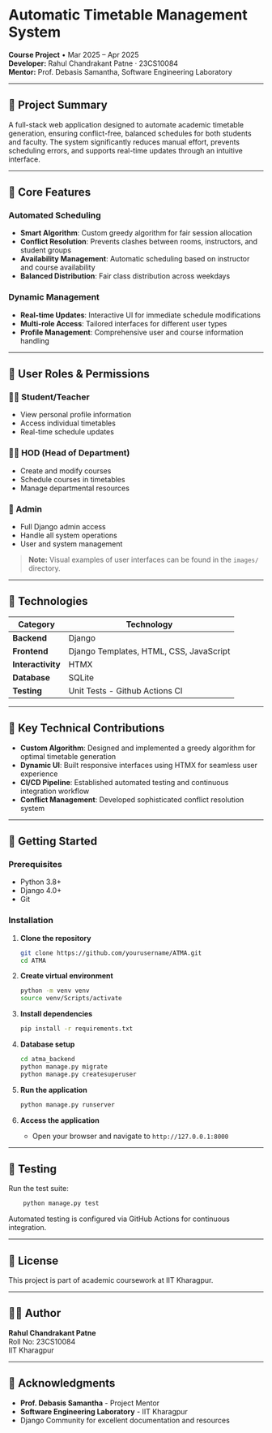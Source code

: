# Automatic Timetable Management System

**Course Project** • Mar 2025 – Apr 2025  
**Developer:** Rahul Chandrakant Patne · 23CS10084  
**Mentor:** Prof. Debasis Samantha, Software Engineering Laboratory

---

## 🔹 Project Summary

A full-stack web application designed to automate academic timetable generation, ensuring conflict-free, balanced schedules for both students and faculty. The system significantly reduces manual effort, prevents scheduling errors, and supports real-time updates through an intuitive interface.

---

## 🔹 Core Features

### Automated Scheduling
- **Smart Algorithm**: Custom greedy algorithm for fair session allocation
- **Conflict Resolution**: Prevents clashes between rooms, instructors, and student groups
- **Availability Management**: Automatic scheduling based on instructor and course availability
- **Balanced Distribution**: Fair class distribution across weekdays

### Dynamic Management
- **Real-time Updates**: Interactive UI for immediate schedule modifications
- **Multi-role Access**: Tailored interfaces for different user types
- **Profile Management**: Comprehensive user and course information handling
---

## 🔹 User Roles & Permissions

### 👨‍🎓 Student/Teacher
- View personal profile information
- Access individual timetables
- Real-time schedule updates

### 👨‍💼 HOD (Head of Department)
- Create and modify courses
- Schedule courses in timetables
- Manage departmental resources

### 🔧 Admin
- Full Django admin access
- Handle all system operations
- User and system management

> **Note:** Visual examples of user interfaces can be found in the `images/` directory.

---

## 🔹 Technologies

| Category | Technology |
|----------|------------|
| **Backend** | Django |
| **Frontend** | Django Templates, HTML, CSS, JavaScript |
| **Interactivity** | HTMX |
| **Database** | SQLite |
| **Testing** | Unit Tests - Github Actions CI |

---

## 🔹 Key Technical Contributions

- **Custom Algorithm**: Designed and implemented a greedy algorithm for optimal timetable generation
- **Dynamic UI**: Built responsive interfaces using HTMX for seamless user experience
- **CI/CD Pipeline**: Established automated testing and continuous integration workflow
- **Conflict Management**: Developed sophisticated conflict resolution system

---

## 🚀 Getting Started

### Prerequisites
- Python 3.8+
- Django 4.0+
- Git

### Installation

1. **Clone the repository**
   ```bash
   git clone https://github.com/yourusername/ATMA.git
   cd ATMA
   ```

2. **Create virtual environment**
   ```bash
   python -m venv venv
   source venv/Scripts/activate
   ```

3. **Install dependencies**
   ```bash
   pip install -r requirements.txt
   ```

4. **Database setup**
   ```bash
   cd atma_backend
   python manage.py migrate
   python manage.py createsuperuser
   ```

5. **Run the application**
   ```bash
   python manage.py runserver
   ```

6. **Access the application**
   - Open your browser and navigate to `http://127.0.0.1:8000`

---

## 🧪 Testing

Run the test suite:
```bash
    python manage.py test
```

Automated testing is configured via GitHub Actions for continuous integration.

---

## 📄 License

This project is part of academic coursework at IIT Kharagpur.

---

## 👨‍💻 Author

**Rahul Chandrakant Patne**  
Roll No: 23CS10084  
IIT Kharagpur

---

## 🙏 Acknowledgments

- **Prof. Debasis Samantha** - Project Mentor
- **Software Engineering Laboratory** - IIT Kharagpur
- Django Community for excellent documentation and resources